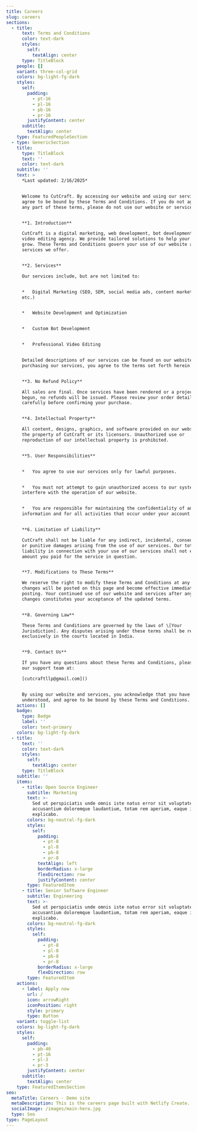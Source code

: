 ```yaml
---
title: Careers
slug: careers
sections:
  - title:
      text: Terms and Conditions
      color: text-dark
      styles:
        self:
          textAlign: center
      type: TitleBlock
    people: []
    variant: three-col-grid
    colors: bg-light-fg-dark
    styles:
      self:
        padding:
          - pt-16
          - pl-16
          - pb-16
          - pr-16
        justifyContent: center
      subtitle:
        textAlign: center
    type: FeaturedPeopleSection
  - type: GenericSection
    title:
      type: TitleBlock
      text: ''
      color: text-dark
    subtitle: ''
    text: >
      *Last updated: 2/16/2025*


      Welcome to CutCraft. By accessing our website and using our services, you
      agree to be bound by these Terms and Conditions. If you do not agree with
      any part of these terms, please do not use our website or services.


      **1. Introduction**

      CutCraft is a digital marketing, web development, bot development, and
      video editing agency. We provide tailored solutions to help your business
      grow. These Terms and Conditions govern your use of our website and the
      services we offer.


      **2. Services**

      Our services include, but are not limited to:


      *   Digital Marketing (SEO, SEM, social media ads, content marketing,
      etc.)


      *   Website Development and Optimization


      *   Custom Bot Development


      *   Professional Video Editing


      Detailed descriptions of our services can be found on our website. By
      purchasing our services, you agree to the terms set forth herein.


      **3. No Refund Policy**

      All sales are final. Once services have been rendered or a project has
      begun, no refunds will be issued. Please review your order details
      carefully before confirming your purchase.


      **4. Intellectual Property**

      All content, designs, graphics, and software provided on our website are
      the property of CutCraft or its licensors. Unauthorized use or
      reproduction of our intellectual property is prohibited.


      **5. User Responsibilities**


      *   You agree to use our services only for lawful purposes.


      *   You must not attempt to gain unauthorized access to our systems or
      interfere with the operation of our website.


      *   You are responsible for maintaining the confidentiality of any account
      information and for all activities that occur under your account.


      **6. Limitation of Liability**

      CutCraft shall not be liable for any indirect, incidental, consequential,
      or punitive damages arising from the use of our services. Our total
      liability in connection with your use of our services shall not exceed the
      amount you paid for the service in question.


      **7. Modifications to These Terms**

      We reserve the right to modify these Terms and Conditions at any time. Any
      changes will be posted on this page and become effective immediately upon
      posting. Your continued use of our website and services after any such
      changes constitutes your acceptance of the updated terms.


      **8. Governing Law**

      These Terms and Conditions are governed by the laws of \[Your
      Jurisdiction]. Any disputes arising under these terms shall be resolved
      exclusively in the courts located in India.


      **9. Contact Us**

      If you have any questions about these Terms and Conditions, please contact
      our support team at:

      [cutcraftllp@gmail.com]()


      By using our website and services, you acknowledge that you have read,
      understood, and agree to be bound by these Terms and Conditions.
    actions: []
    badge:
      type: Badge
      label: ''
      color: text-primary
    colors: bg-light-fg-dark
  - title:
      text: ''
      color: text-dark
      styles:
        self:
          textAlign: center
      type: TitleBlock
    subtitle: ''
    items:
      - title: Open Source Engineer
        subtitle: Marketing
        text: >-
          Sed ut perspiciatis unde omnis iste natus error sit voluptatem
          accusantium doloremque laudantium, totam rem aperiam, eaque ipsa quae.
          explicabo.
        colors: bg-neutral-fg-dark
        styles:
          self:
            padding:
              - pt-8
              - pl-8
              - pb-8
              - pr-8
            textAlign: left
            borderRadius: x-large
            flexDirection: row
            justifyContent: center
        type: FeaturedItem
      - title: Senior Software Engineer
        subtitle: Engineering
        text: >-
          Sed ut perspiciatis unde omnis iste natus error sit voluptatem
          accusantium doloremque laudantium, totam rem aperiam, eaque ipsa quae.
          explicabo.
        colors: bg-neutral-fg-dark
        styles:
          self:
            padding:
              - pt-8
              - pl-8
              - pb-8
              - pr-8
            borderRadius: x-large
            flexDirection: row
        type: FeaturedItem
    actions:
      - label: Apply now
        url: /
        icon: arrowRight
        iconPosition: right
        style: primary
        type: Button
    variant: toggle-list
    colors: bg-light-fg-dark
    styles:
      self:
        padding:
          - pb-40
          - pt-16
          - pl-3
          - pr-3
        justifyContent: center
      subtitle:
        textAlign: center
    type: FeaturedItemsSection
seo:
  metaTitle: Careers - Demo site
  metaDescription: This is the careers page built with Netlify Create.
  socialImage: /images/main-hero.jpg
  type: Seo
type: PageLayout
---
```


